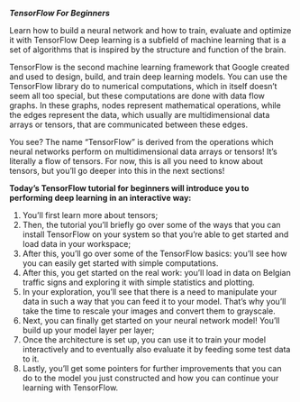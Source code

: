  
***TensorFlow For Beginners***

Learn how to build a neural network and how to train, evaluate and optimize it with TensorFlow
Deep learning is a subfield of machine learning that is a set of algorithms that is inspired by the structure and function of the brain.

TensorFlow is the second machine learning framework that Google created and used to design, build, and train deep learning models. You can use the TensorFlow library do to numerical computations, which in itself doesn’t seem all too special, but these computations are done with data flow graphs. In these graphs, nodes represent mathematical operations, while the edges represent the data, which usually are multidimensional data arrays or tensors, that are communicated between these edges.

You see? The name “TensorFlow” is derived from the operations which neural networks perform on multidimensional data arrays or tensors! It’s literally a flow of tensors. For now, this is all you need to know about tensors, but you’ll go deeper into this in the next sections!

**Today’s TensorFlow tutorial for beginners will introduce you to performing deep learning in an interactive way:**

1. You’ll first learn more about tensors;
2. Then, the tutorial you’ll briefly go over some of the ways that you can install TensorFlow on your system so that you’re able to get started and load data in your workspace;
3. After this, you’ll go over some of the TensorFlow basics: you’ll see how you can easily get started with simple computations.
4. After this, you get started on the real work: you’ll load in data on Belgian traffic signs and exploring it with simple statistics and plotting.
5. In your exploration, you’ll see that there is a need to manipulate your data in such a way that you can feed it to your model. That’s why you’ll take the time to rescale your images and convert them to grayscale.
6. Next, you can finally get started on your neural network model! You’ll build up your model layer per layer;
7. Once the architecture is set up, you can use it to train your model interactively and to eventually also evaluate it by feeding some test data to it.
8. Lastly, you’ll get some pointers for further improvements that you can do to the model you just constructed and how you can continue your learning with TensorFlow.

